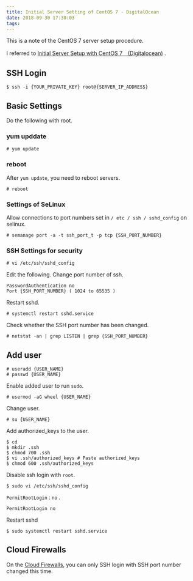 ```yaml
---
title: Initial Server Setting of CentOS 7 - DigitalOcean
date: 2018-09-30 17:30:03
tags:
---
```


This is a note of the CentOS 7 server setup procedure.

I referred to [Initial Server Setup with CentOS 7　(Digitalocean)](https://www.digitalocean.com/community/tutorials/initial-server-setup-with-centos-7) .

## SSH Login

```shell
$ ssh -i {YOUR_PRIVATE_KEY} root@{SERVER_IP_ADDRESS}
```

## Basic Settings
Do the following with root.

### yum upddate

```shell
# yum update
```

### reboot

After `yum update`, you need to reboot servers.

```shell
# reboot
```

### Settings of SeLinux

Allow connections to port numbers set in `/ etc / ssh / sshd_config` on selinux.

```shell
# semanage port -a -t ssh_port_t -p tcp {SSH_PORT_NUMBER}
```

### SSH Settings for security

```shell
# vi /etc/ssh/sshd_config
```

Edit the following. Change port number of ssh.

```shell
PasswordAuthentication no
Port {SSH_PORT_NUMBER} ( 1024 to 65535 )
```

Restart sshd.

```shell
# systemctl restart sshd.service
```

Check whether the SSH port number has been changed.

```shell
# netstat -an | grep LISTEN | grep {SSH_PORT_NUMBER}
```

## Add user

```shell
# useradd {USER_NAME}
# passwd {USER_NAME}
```

Enable added user to run `sudo`.

```shell
# usermod -aG wheel {USER_NAME}
```

Change user.

```shell
# su {USER_NAME}
```

Add authorized_keys to the user.

```shell
$ cd
$ mkdir .ssh
$ chmod 700 .ssh
$ vi .ssh/authorized_keys # Paste authorized_keys
$ chmod 600 .ssh/authorized_keys
```

Disable ssh login with `root`.

```shell
$ sudo vi /etc/ssh/sshd_config
```

`PermitRootLogin` : `no` .


```shell
PermitRootLogin no
```

Restart sshd

```shell
$ sudo systemctl restart sshd.service
```

## Cloud Firewalls

On the [Cloud Firewalls](https://www.digitalocean.com/docs/networking/firewalls/), you can only SSH login with SSH port number changed this time.
